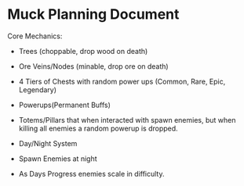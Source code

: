 # Muck Planning Document

Core Mechanics:
- Trees (choppable, drop wood on death)
- Ore Veins/Nodes (minable, drop ore on death)
- 4 Tiers of Chests with random power ups (Common, Rare, Epic, Legendary)

- Powerups(Permanent Buffs)
- Totems/Pillars that when interacted with spawn enemies, but when killing all enemies a random powerup is dropped.
- Day/Night System
- Spawn Enemies at night
- As Days Progress enemies scale in difficulty.
